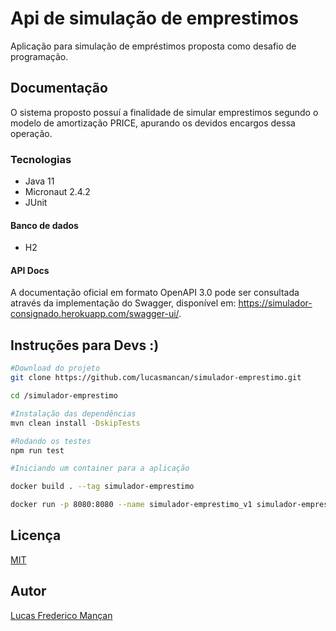 # Api de simulação de emprestimos

Aplicação para simulação de empréstimos proposta como desafio de programação.

## Documentação

O sistema proposto possuí a finalidade de simular emprestimos segundo o modelo de amortização PRICE, apurando os devidos
encargos dessa operação.

### Tecnologias

* Java 11
* Micronaut 2.4.2
* JUnit

#### Banco de dados

* H2

#### API Docs

A documentação oficial em formato OpenAPI 3.0 pode ser consultada através da implementação do Swagger, disponível
em: https://simulador-consignado.herokuapp.com/swagger-ui/.

## Instruções para Devs :)

```bash
#Download do projeto
git clone https://github.com/lucasmancan/simulador-emprestimo.git

cd /simulador-emprestimo

#Instalação das dependências
mvn clean install -DskipTests

#Rodando os testes
npm run test

#Iniciando um container para a aplicação

docker build . --tag simulador-emprestimo

docker run -p 8080:8080 --name simulador-emprestimo_v1 simulador-emprestimo

```

## Licença

[MIT](https://choosealicense.com/licenses/mit/)

## Autor

[Lucas Frederico Mançan](https://www.linkedin.com/in/lucasmancan/)